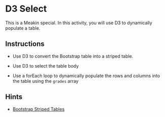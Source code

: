 # D3 Select

This is a Meakin special. In this activity, you will use D3 to dynamically populate a table.

## Instructions

* Use D3 to convert the Bootstrap table into a striped table.

* Use D3 to select the table body

* Use a forEach loop to dynamically populate the rows and columns into the table using the `grades` array

## Hints

* [Bootstrap Striped Tables](http://getbootstrap.com/docs/3.3/css/#tables-striped)
